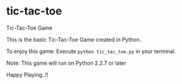 # tic-tac-toe
Tic-Tac-Toe Game

This is the basic Tic-Tac-Toe Game created in Python.

To enjoy this game:
Execute ```python tic_tac_toe.py``` in your terminal.

Note: This game will run on Python 2.2.7 or later

Happy Playing..!!
